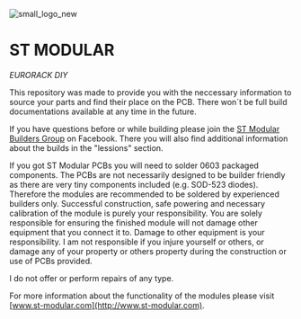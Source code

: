 ![small_logo_new](https://user-images.githubusercontent.com/34412229/41201244-60ad7274-6cb4-11e8-85d3-9a263471b193.jpg)
# ST MODULAR
_EURORACK DIY_

This repository was made to provide you with the neccessary information to source your parts and find their place on the PCB. There won´t be full build documentations available at any time in the future. 

If you have questions before or while building please join the [ST Modular Builders Group](https://www.facebook.com/groups/stmodular/) on Facebook. There you will also find additional information about the builds in the "lessions" section.

If you got ST Modular PCBs you will need to solder 0603 packaged components. The PCBs are not necessarily designed to be builder friendly as there are very tiny components included (e.g. SOD-523 diodes). Therefore the modules are recommended to be soldered by experienced builders only. Successful construction, safe powering and necessary calibration of the module is purely your responsibility. You are solely responsible for ensuring the finished module will not damage other equipment that you connect it to. Damage to other equipment is your responsibility. I am not responsible if you injure yourself or others, or damage any of your property or others property during the construction or use of PCBs provided.

I do not offer or perform repairs of any type.

For more information about the functionality of the modules please visit [www.st-modular.com](http://www.st-modular.com).
